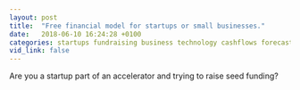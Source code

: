 ```yaml
---
layout: post
title:  "Free financial model for startups or small businesses."
date:   2018-06-10 16:24:28 +0100
categories: startups fundraising business technology cashflows forecasting
vid_link: false
---
```


Are you a startup part of an accelerator and trying to raise seed funding?

[xx]: //www.jetbrains.com/pycharm/
